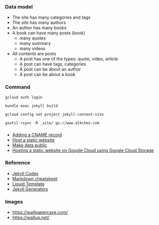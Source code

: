 ### Data model
  - The site has many categories and tags
  - The site has many authors
  - An author has many books
  - A book can have many posts (book)
    - many quotes
    - many summary
    - many videos
  - All contents are posts
    - A post has one of the types: quote, video, article
    - A post can have tags, categories
    - A post can be about an author
    - A post can be about a book

### Command

`gcloud auth login`

`bundle exec jekyll build`

`gcloud config set project jekyll-content-site`

`gsutil rsync -R _site/ gs://www.alkchen.com`

###
  - [Adding a CNAME record](https://cloud.google.com/identity/docs/add-cname?hl=en_US)
  - [Host a static website](https://cloud.google.com/storage/docs/hosting-static-website)
  - [Make data public](https://cloud.google.com/storage/docs/access-control/making-data-public)
  - [Hosting a static website on Google Cloud using Google Cloud Storage](https://medium.com/google-cloud/hosting-a-static-website-on-google-cloud-using-google-cloud-storage-ddebcdcc8d5b)

### Reference
  - [Jekyll Codex](https://jekyllcodex.org/)
  - [Markdown cheatsheet](https://www.markdownguide.org/cheat-sheet/)
  - [Liquid Template](https://shopify.github.io/liquid)
  - [Jekyll Generators](https://jekyllrb.com/docs/plugins/generators/)


### Images
  - https://wallpapercave.com/
  - https://wallup.net/